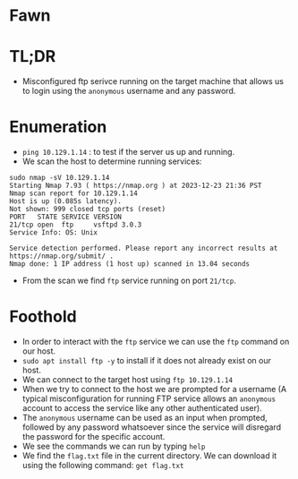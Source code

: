 # Fawn

# TL;DR

- Misconfigured ftp serivce running on the target machine that allows us to login using the `anonymous` username and any password.

# Enumeration

- `ping 10.129.1.14` : to test if the server us up and running.
- We scan the host to determine running services:
```
sudo nmap -sV 10.129.1.14
Starting Nmap 7.93 ( https://nmap.org ) at 2023-12-23 21:36 PST
Nmap scan report for 10.129.1.14
Host is up (0.085s latency).
Not shown: 999 closed tcp ports (reset)
PORT   STATE SERVICE VERSION
21/tcp open  ftp     vsftpd 3.0.3
Service Info: OS: Unix

Service detection performed. Please report any incorrect results at https://nmap.org/submit/ .
Nmap done: 1 IP address (1 host up) scanned in 13.04 seconds
```
- From the scan we find `ftp` service running on port `21/tcp`.

# Foothold

 - In order to interact with the `ftp` service we can use the `ftp` command on our host.
 - `sudo apt install ftp -y` to install if it does not already exist on our host.
 - We can connect to the target host using `ftp 10.129.1.14`
 - When we try to connect to the host we are prompted for a username (A typical misconfiguration for running FTP service allows an `anonymous` account to access the service like any other authenticated user).
 - The `anonymous` username can be used as an input when prompted, followed by any password whatsoever since the service will disregard the password for the specific account.
 - We see the commands we can run by typing `help`
 - We find the `flag.txt` file in the current directory. We can download it using the following command: `get flag.txt`